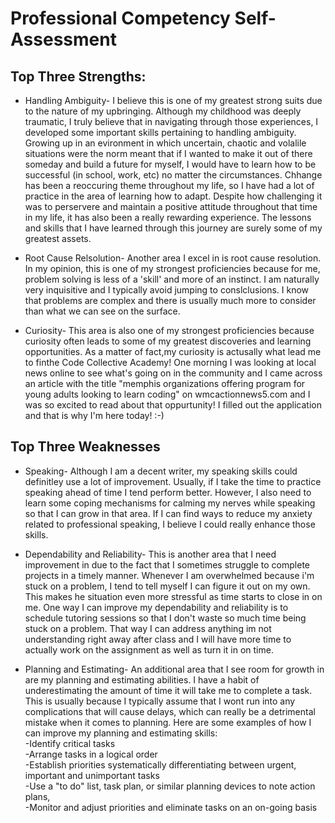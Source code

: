 # Professional Competency Self-Assessment


 ## Top Three Strengths:

* Handling Ambiguity- I believe this is one of my greatest strong suits due to the nature of my upbringing. Although my childhood was deeply traumatic, I truly believe that in navigating through those experiences, I developed some important skills pertaining to handling ambiguity. Growing up in an evironment in which uncertain, chaotic and volalile situations were the norm meant that if I wanted to make it out of there someday and build a future for myself, I would have to learn how to be successful (in school, work, etc) no matter the circumstances. Chhange has been a reoccuring theme throughout my life, so I have had a lot of practice in the area of learning how to adapt. Despite how challenging it was to perservere and maintain a positive attitude throughout that time in my life, it has also been a really rewarding experience. The lessons and skills that I have learned through this journey are surely some of my greatest assets.

* Root Cause Relsolution- Another area I excel in is root cause resolution. In my opinion, this is one of my strongest proficiencies because for me, problem solving is less of a 'skill' and more of an instinct. I am naturally very inquisitive and I typically avoid jumping to conslclusions. I know that problems are complex and there is usually much more to consider than what we can see on the surface. 

* Curiosity- This area is also one of my strongest proficiencies because curiosity often leads to some of my greatest discoveries and learning opportunities. As a matter of fact,my curiosity is actusally what lead me to finthe Code Collective Academy! One morning I was looking at local news online to see what's going on in the community and I came across an article with the title "memphis organizations offering program for young adults looking to learn coding" on wmcactionnews5.com and I was so excited to read about that oppurtunity! I filled out the application and that is why I'm here today! :-)

## Top Three Weaknesses

* Speaking- Although I am a decent writer, my speaking skills could definitley use a lot of improvement. Usually, if I take the time to practice speaking ahead of time I tend perform better. However, I also need to learn some coping mechanisms for calming my nerves while speaking so that I can grow in that area. If I can find ways to reduce my anxiety related to professional speaking, I believe I could really enhance those skills.

* Dependability and Reliability- This is another area that I need improvement in due to the fact that I sometimes struggle to complete projects in a timely manner. Whenever I am overwhelmed  because i'm stuck on a problem, I tend to tell myself I can figure it out on my own. This makes he situation even more stressful as time starts to close in on me. One way I can improve my dependability and reliability is to schedule tutoring sessions so that I don't waste so much time being stuck on a problem. That way I can address anything im not understanding right away after class and I will have more time to actually work on the assignment as well as turn it in on time.

* Planning and Estimating- An additional area that I see room for growth in are my planning and estimating abilities. I have a habit of underestimating the amount of time it will take me to complete a task. This is usually because I typically assume that I wont run into any complications that will cause delays, which can really be a detrimental mistake when it comes to planning. Here are some examples of how I can improve my planning and estimating skills:<br>
-Identify critical tasks <br>
-Arrange tasks in a logical order <br>
-Establish priorities systematically differentiating between urgent, important and unimportant tasks <br>
-Use a "to do" list, task plan, or similar planning devices to note action plans,<br>
-Monitor and adjust priorities and eliminate tasks on an on-going basis